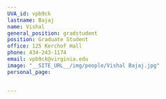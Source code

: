 ```yaml
---
UVA_id: vpb9ck
lastname: Bajaj
name: Vishal
general_position: gradstudent
position: Graduate Student
office: 125 Kerchof Hall
phone: 434-243-1174
email: vpb9ck@virginia.edu
image: "__SITE_URL__/img/people/Vishal Bajaj.jpg"
personal_page:


---
```

